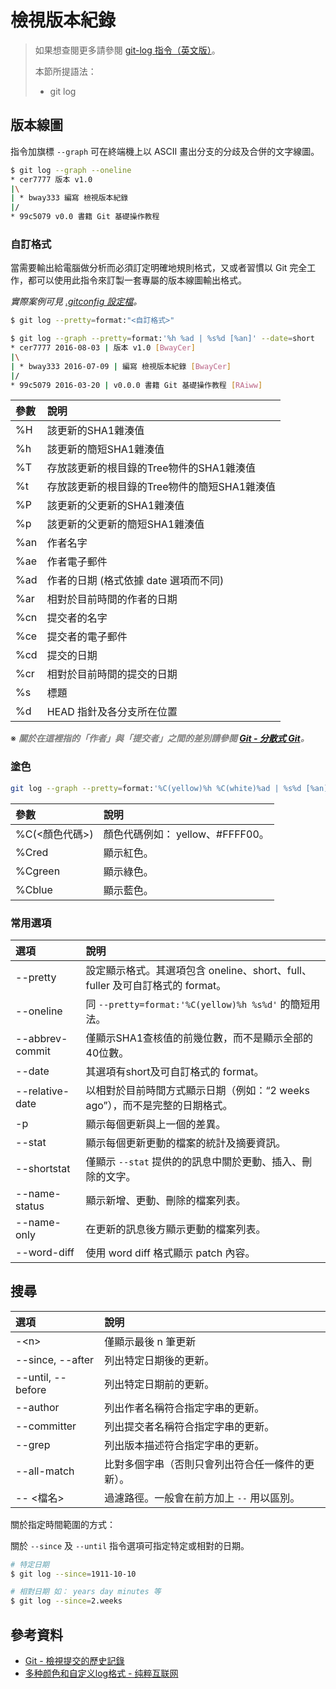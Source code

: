 檢視版本紀錄
=======


> 如果想查閱更多請參閱 [git-log 指令（英文版）](https://git-scm.com/docs/git-log)。
>
> 本節所提語法：
>   - git log



## 版本線圖


指令加旗標 `--graph` 可在終端機上以 ASCII 畫出分支的分歧及合併的文字線圖。


```sh
$ git log --graph --oneline
* cer7777 版本 v1.0
|\
| * bway333 編寫 檢視版本紀錄
|/
* 99c5079 v0.0 書籍 Git 基礎操作教程
```


### 自訂格式


當需要輸出給電腦做分析而必須訂定明確地規則格式，又或者習慣以 Git 完全工作，都可以使用此指令來訂製一套專屬的版本線圖輸出格式。

_實際案例可見 [.gitconfig 設定檔](/set_gitconfig.html)。_

```sh
$ git log --pretty=format:"<自訂格式>"

$ git log --graph --pretty=format:'%h %ad | %s%d [%an]' --date=short
* cer7777 2016-08-03 | 版本 v1.0 [BwayCer]
|\
| * bway333 2016-07-09 | 編寫 檢視版本紀錄 [BwayCer]
|/
* 99c5079 2016-03-20 | v0.0.0 書籍 Git 基礎操作教程 [RAiww]
```


 參數 | 說明
:---- |:----
%H    | 該更新的SHA1雜湊值
%h    | 該更新的簡短SHA1雜湊值
%T    | 存放該更新的根目錄的Tree物件的SHA1雜湊值
%t    | 存放該更新的根目錄的Tree物件的簡短SHA1雜湊值
%P    | 該更新的父更新的SHA1雜湊值
%p    | 該更新的父更新的簡短SHA1雜湊值
%an   | 作者名字
%ae   | 作者電子郵件
%ad   | 作者的日期 (格式依據 date 選項而不同)
%ar   | 相對於目前時間的作者的日期
%cn   | 提交者的名字
%ce   | 提交者的電子郵件
%cd   | 提交的日期
%cr   | 相對於目前時間的提交的日期
%s    | 標題
%d    | HEAD 指針及各分支所在位置


※ ___<span style="color: gray;">關於在這裡指的「作者」與「提交者」之間的差別請參閱 [Git - 分散式 Git](https://git-scm.com/book/zh-tw/v1/分散式-Git)。</span>___


### 塗色


```sh
git log --graph --pretty=format:'%C(yellow)%h %C(white)%ad | %s%d [%an]' --date=short
```


 參數                | 說明
:----                |:----
%C(&lt;顏色代碼&gt;) | 顏色代碼例如： yellow、#FFFF00。
%Cred               | 顯示紅色。
%Cgreen              | 顯示綠色。
%Cblue               | 顯示藍色。


### 常用選項


 選項           | 說明
:----           |:----
--pretty        | 設定顯示格式。其選項包含 oneline、short、full、fuller 及可自訂格式的 format。
--oneline       | 同 `--pretty=format:'%C(yellow)%h %s%d'` 的簡短用法。
--abbrev-commit | 僅顯示SHA1查核值的前幾位數，而不是顯示全部的40位數。
--date          | 其選項有short及可自訂格式的 format。
--relative-date | 以相對於目前時間方式顯示日期（例如：“2 weeks ago”），而不是完整的日期格式。
-p              | 顯示每個更新與上一個的差異。
--stat          | 顯示每個更新更動的檔案的統計及摘要資訊。
--shortstat     | 僅顯示 `--stat` 提供的的訊息中關於更動、插入、刪除的文字。
--name-status   | 顯示新增、更動、刪除的檔案列表。
--name-only     | 在更新的訊息後方顯示更動的檔案列表。
--word-diff     | 使用 word diff 格式顯示 patch 內容。



## 搜尋


 選項             | 說明
:----             |:----
-&lt;n&gt;        | 僅顯示最後 n 筆更新
--since, --after  | 列出特定日期後的更新。
--until, --before |	列出特定日期前的更新。
--author          | 列出作者名稱符合指定字串的更新。
--committer       | 列出提交者名稱符合指定字串的更新。
--grep            | 列出版本描述符合指定字串的更新。
--all-match       | 比對多個字串（否則只會列出符合任一條件的更新）。
-- &lt;檔名&gt;   | 過濾路徑。一般會在前方加上 `--` 用以區別。


關於指定時間範圍的方式：

關於 `--since` 及 `--until` 指令選項可指定特定或相對的日期。

```sh
# 特定日期
$ git log --since=1911-10-10

# 相對日期 如： years day minutes 等
$ git log --since=2.weeks
```



## 參考資料

  - [Git - 檢視提交的歷史記錄](https://git-scm.com/book/zh-tw/v1/Git-基礎-檢視提交的歷史記錄)
  - [多种颜色和自定义log格式 - 纯粹互联网](https://www.pureweber.com/article/git-pretty-output/)

